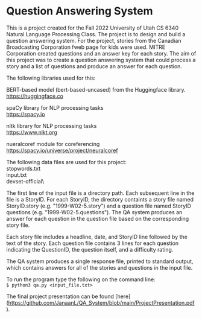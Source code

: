 # Question Answering System
This is a project created for the Fall 2022 University of Utah CS 6340 Natural Language Processing Class.  The project is to design and build a question answering system.  For the project, stories from the Canadian Broadcasting Corporation fweb page for kids were used.  MITRE Corporation created questions and an answer key for each story.  The aim of this project was to create a question answering system that could process a story and a list of questions and produce an answer for each question.  

The following libraries used for this:  
  
BERT-based model (bert-based-uncased) from the Huggingface library.  
https://huggingface.co

spaCy library for NLP processing tasks  
https://spacy.io

nltk library for NLP processing tasks  
https://www.nlkt.org

nueralcoref module for coreferencing  
https://spacy.io/universe/project/neuralcoref

The following data files are used for this project:  
stopwords.txt  
input.txt  
devset-official\

The first line of the input file is a directory path.  Each subsequent line in the file is a StoryID.  For each StoryID, the directory containts a story file named StoryID.story (e.g. "1999-W02-5.story") and a question file named StoryID questions (e.g. "1999-W02-5.questions").  The QA system produces an answer for each question in the question file based on the corresponding story file.

Each story file includes a headline, date, and StoryID line followed by the text of the story.  Each question file contains 3 lines for each question indicating the QuestionID, the question itself, and a difficulty rating.

The QA system produces a single response file, printed to standard output, which contains answers for all of the stories and questions in the input file.

To run the program type the following on the command line:  
`$ python3 qa.py <input_file.txt>`  

The final project presentation can be found [here] (https://github.com/JanaanL/QA_System/blob/main/ProjectPresentation.pdf).

